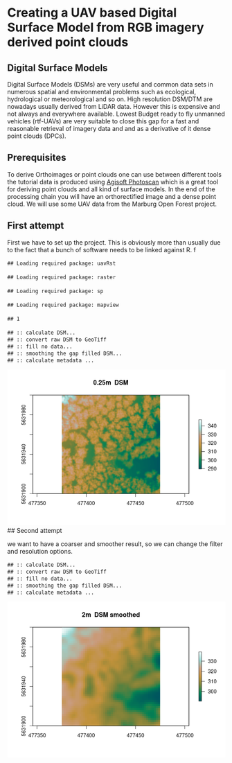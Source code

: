 Creating a UAV based Digital Surface Model from RGB imagery derived point clouds
================

Digital Surface Models
----------------------

Digital Surface Models (DSMs) are very useful and common data sets in numerous spatial and environmental problems such as ecological, hydrological or meteorological and so on. High resolution DSM/DTM are nowadays usually derived from LiDAR data. However this is expensive and not always and everywhere available. Lowest Budget ready to fly unmanned vehicles (rtf-UAVs) are very suitable to close this gap for a fast and reasonable retrieval of imagery data and and as a derivative of it dense point clouds (DPCs).

Prerequisites
-------------

To derive Orthoimages or point clouds one can use between different tools the tutorial data is produced using [Agisoft Photoscan](http://www.agisoft.com) which is a great tool for deriving point clouds and all kind of surface models. In the end of the processing chain you will have an orthorectified image and a dense point cloud. We will use some UAV data from the Marburg Open Forest project.

First attempt
-------------

First we have to set up the project. This is obviously more than usually due to the fact that a bunch of software needs to be linked against R. f

    ## Loading required package: uavRst

    ## Loading required package: raster

    ## Loading required package: sp

    ## Loading required package: mapview

    ## 1

    ## :: calculate DSM...
    ## :: convert raw DSM to GeoTiff 
    ## :: fill no data... 
    ## :: smoothing the gap filled DSM... 
    ## :: calculate metadata ...

![](chmuav_files/figure-markdown_github/dsm1-1.png) \#\# Second attempt

we want to have a coarser and smoother result, so we can change the filter and resolution options.

    ## :: calculate DSM...
    ## :: convert raw DSM to GeoTiff 
    ## :: fill no data... 
    ## :: smoothing the gap filled DSM... 
    ## :: calculate metadata ...

![](chmuav_files/figure-markdown_github/dsm2%20-1.png)
